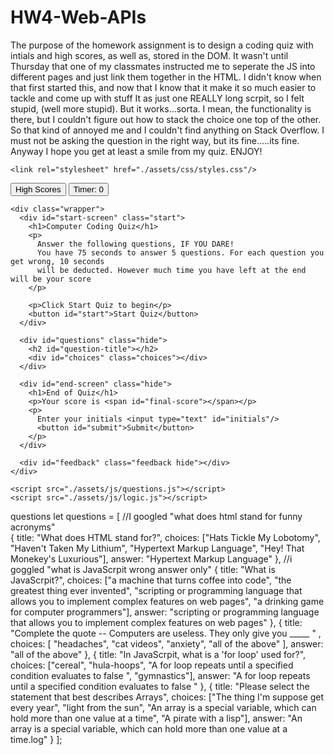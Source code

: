 # HW4-Web-APIs

The purpose of the homework assignment is to design a coding quiz with intials and high scores, as well as, stored in the DOM.
It wasn't until Thursday that  one of my classmates instructed me to seperate the JS into different pages and just link them together in the HTML. I didn't know when that first started this, and now that I know that it make
it so much easier to tackle and come up with stuff It as just one REALLY long scrpit, so I felt stupid, (well more stupid). But it works...sorta. I mean, the functionality is there, but I couldn't figure out how to stack the choice one top of the other. 
So that kind of annoyed me and I couldn't find anything on Stack Overflow. I must not be asking the question in the right way, but its fine.....its fine. Anyway I hope you get at least a smile from my quiz. ENJOY!

<!DOCTYPE html>
<html lang="en">
  <head>
    <meta charset="UTF-8" />
    <meta name="viewport" content="width=device-width, initial-scale=1.0" />
    <title>Coding Quiz</title>

    <link rel="stylesheet" href="./assets/css/styles.css"/>
  </head>

  <body>
    <a href="highscores.html"><button> High Scores</button></a>
    <!-- I googled how to combine a href and a button -- https://stackoverflow.com/questions/3341011/making-a-button-thats-a-link-in-html-->
    <button class="timer">Timer: <span id="time">0</span></button>

    <div class="wrapper">
      <div id="start-screen" class="start">
        <h1>Computer Coding Quiz</h1>
        <p>
          Answer the following questions, IF YOU DARE!
          You have 75 seconds to answer 5 questions. For each question you get wrong, 10 seconds 
          will be deducted. However much time you have left at the end will be your score
        </p>

        <p>Click Start Quiz to begin</p>
        <button id="start">Start Quiz</button>
      </div>

      <div id="questions" class="hide">
        <h2 id="question-title"></h2>
        <div id="choices" class="choices"></div>
      </div>

      <div id="end-screen" class="hide">
        <h1>End of Quiz</h1>
        <p>Your score is <span id="final-score"></span></p>
        <p>
          Enter your initials <input type="text" id="initials"/>
          <button id="submit">Submit</button>
        </p>
      </div>

      <div id="feedback" class="feedback hide"></div>
    </div>

    <script src="./assets/js/questions.js"></script>
    <script src="./assets/js/logic.js"></script>
  </body>
</html>




questions
let questions = [
//I googled "what does html stand for funny acronyms"  
  {
    title: "What does HTML stand for?",
    choices: ["Hats Tickle My Lobotomy", "Haven't Taken My Lithium", "Hypertext Markup Language", "Hey! That Monekey's Luxurious"],
    answer: "Hypertext Markup Language"
  },
//i goggled "what is JavaScrpit wrong answer only"
  {
    title: "What is JavaScrpit?",
    choices: ["a machine that turns coffee into code", "the greatest thing ever invented", "scripting or programming language that allows you to implement complex features on web pages", "a drinking game for computer programmers"],
    answer: "scripting or programming language that allows you to implement complex features on web pages"
  },
  {
    title: "Complete the quote  -- Computers are useless. They only give you _____ " ,
    choices: [
      "headaches",
      "cat videos",
      "anxiety",
      "all of the above"
    ],
    answer: "all of the above"
  },
  {
    title:
      "In JavaScrpit, what is a 'for loop' used for?",
    choices: ["cereal", "hula-hoops", "A for loop repeats until a specified condition evaluates to false ", "gymnastics"],
    answer: "A for loop repeats until a specified condition evaluates to false "
  },
  {
    title:
      "Please select the statement that best describes Arrays",
    choices: ["The thing I'm suppose get every year", "light from the sun", "An array is a special variable, which can hold more than one value at a time", "A pirate with a lisp"],
    answer: "An array is a special variable, which can hold more than one value at a time.log"
  }
];


